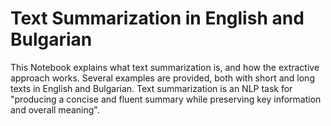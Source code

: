# Text Summarization in English and Bulgarian

This Notebook explains what text summarization is, and how the extractive approach works. Several examples are provided, both with short and long texts in English and Bulgarian. Text summarization is an NLP task for "producing a concise and fluent summary while preserving key information and overall meaning".
